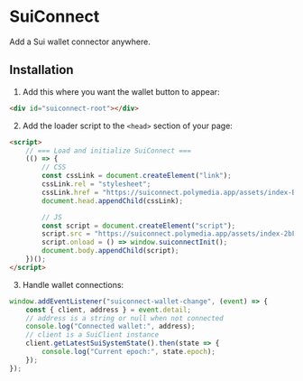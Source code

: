# SuiConnect

Add a Sui wallet connector anywhere.

## Installation

1. Add this where you want the wallet button to appear:

```html
<div id="suiconnect-root"></div>
```

2. Add the loader script to the `<head>` section of your page:

```html
<script>
    // === Load and initialize SuiConnect ===
    (() => {
        // CSS
        const cssLink = document.createElement("link");
        cssLink.rel = "stylesheet";
        cssLink.href = "https://suiconnect.polymedia.app/assets/index-BkxlsyJb.css";
        document.head.appendChild(cssLink);

        // JS
        const script = document.createElement("script");
        script.src = "https://suiconnect.polymedia.app/assets/index-2bFCJb6z.js";
        script.onload = () => window.suiconnectInit();
        document.body.appendChild(script);
    })();
</script>
```

3. Handle wallet connections:

```js
window.addEventListener("suiconnect-wallet-change", (event) => {
    const { client, address } = event.detail;
    // address is a string or null when not connected
    console.log("Connected wallet:", address);
    // client is a SuiClient instance
    client.getLatestSuiSystemState().then(state => {
        console.log("Current epoch:", state.epoch);
    });
});
```
